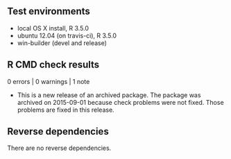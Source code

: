 ## Test environments
* local OS X install, R 3.5.0
* ubuntu 12.04 (on travis-ci), R 3.5.0
* win-builder (devel and release)

## R CMD check results

0 errors | 0 warnings | 1 note

* This is a new release of an archived package. The package was archived on 2015-09-01 because check problems were not fixed. Those problems are fixed in this release.

## Reverse dependencies

There are no reverse dependencies.